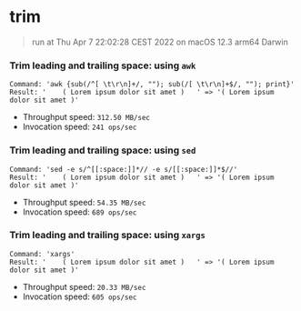 # trim
 
> run at Thu Apr  7 22:02:28 CEST 2022 on macOS 12.3 arm64 Darwin
 
### Trim leading and trailing space: using `awk`
```
Command: 'awk {sub(/^[ \t\r\n]+/, ""); sub(/[ \t\r\n]+$/, ""); print}'
Result: '    ( Lorem ipsum dolor sit amet )   ' => '( Lorem ipsum dolor sit amet )'
```
* Throughput speed: `312.50 MB/sec`
* Invocation speed: `241 ops/sec`

### Trim leading and trailing space: using `sed`
```
Command: 'sed -e s/^[[:space:]]*// -e s/[[:space:]]*$//'
Result: '    ( Lorem ipsum dolor sit amet )   ' => '( Lorem ipsum dolor sit amet )'
```
* Throughput speed: `54.35 MB/sec`
* Invocation speed: `689 ops/sec`

### Trim leading and trailing space: using `xargs`
```
Command: 'xargs'
Result: '    ( Lorem ipsum dolor sit amet )   ' => '( Lorem ipsum dolor sit amet )'
```
* Throughput speed: `20.33 MB/sec`
* Invocation speed: `605 ops/sec`

